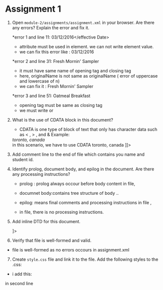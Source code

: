 # Assignment 1

1. Open `module-2/assignments/assignment.xml` in your browser. Are there any errors? Explain the error and fix it.

   \*error 1 and line 11: <effective Date>03/12/2016</effective Date>

   - attribute must be used in element. we can not write element value.
   - we can fix this error like : <effective type="Date">03/12/2016</effective>

   \*error 2 and line 31:
   <originalName> Fresh Mornin' Sampler </originalname>

   - it must have same name of opening tag and closing tag
   - here, originalName is not same as originalName ( error of uppercase and lowercase of n)
   - we can fix it : <originalName> Fresh Mornin' Sampler </originalName>

   \*error 3 and line 51:
   <name> Oatmeal Breakfast </originalName>

   - opening tag must be same as closing tag
   - we must write <name></name>
     or <originalName></originalName>

2. What is the use of CDATA block in this document?

   - CDATA is one type of block of text that only has character data such as < , > , and &
   Example:
   <address>
      toronto, canada
   </address>
   in this scenario, we have to use CDATA
   <![CDATA[
       <address>
      toronto, canada
      </address>
   ]]>

3. Add comment line to the end of file which contains you name and student id.
<!--Username: Jankiben Patel
  UserId:n01533282-->

4. Identify prolog, document body, and epilog in the document. Are there any processing instructions?

   - prolog : prolog always occour before body content
     in file, <?xml version="1.0" encoding="UTF-8" standalone="yes" ?>

   - documnet body:contains tree structure of body
     <menuInfo>..</menuInfo>

   - epilog: means final comments and processing instructions
     in file , <!--Username: Jankiben Patel
                UserId:n01533282-->
   - in file, there is no processing instructions.

5. Add inline DTD for this document.
   <!DOCTYPE menuInfo
   [
     <!ELEMENT menuInfo (title, summary, effective, menu+)>
     <!ELEMENT title (#PCDATA)>
     <!ELEMENT summary (#PCDATA)>
     <!ELEMENT effective (#PCDATA)>
     <!ATTLIST effective type (Date) #REQUIRED>
     <!ELEMENT menu (category,menuItem+)>
     <!ELEMENT category (#PCDATA)>
     <!ELEMENT menuItem (itemName,description,price,indicator*)>
     <!ELEMENT itemName (originalName, oldName?)>
     <!ELEMENT description (#PCDATA)>
     <!ELEMENT price (#PCDATA)>
     <!ELEMENT indicator (#PCDATA)>
     <!ELEMENT originalName (#PCDATA)>
     <!ELEMENT oldName (#PCDATA)>

   ]>

6. Verify that file is well-formed and valid.

- file is well-formed as no errors occours in assignment.xml

7. Create `style.css` file and link it to the file. Add the following styles to the .css:

- i add this:
<?xml-stylesheet type="text/css" href="style.css"?> in second line
